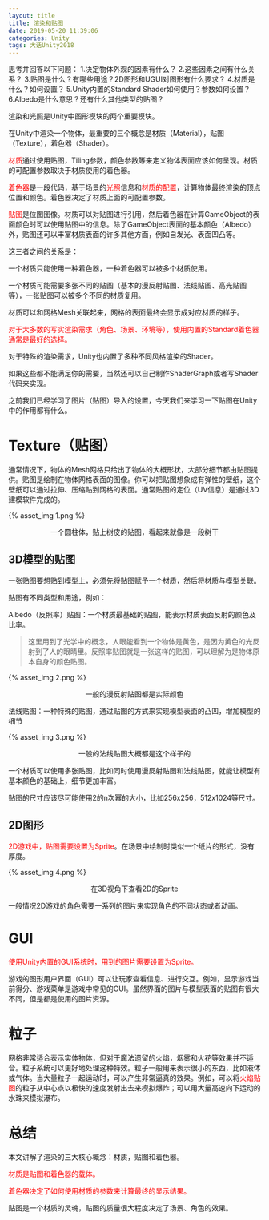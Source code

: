 ```yaml
---
layout: title
title: 渲染和贴图
date: 2019-05-20 11:39:06
categories: Unity
tags: 大话Unity2018
---
```

思考并回答以下问题：
1.决定物体外观的因素有什么？
2.这些因素之间有什么关系？
3.贴图是什么？有哪些用途？2D图形和UGUI对图形有什么要求？
4.材质是什么？如何设置？
5.Unity内置的Standard Shader如何使用？参数如何设置？
6.Albedo是什么意思？还有什么其他类型的贴图？


<!--more-->

渲染和光照是Unity中图形模块的两个重要模块。

在Unity中渲染一个物体，最重要的三个概念是材质（Material），贴图（Texture），着色器（Shader）。

<span style="color:red;">材质</span>通过使用贴图，Tiling参数，颜色参数等来定义物体表面应该如何呈现。材质的可配置参数取决于材质使用的着色器。

<span style="color:red;">着色器</span>是一段代码，基于场景的<span style="color:red;">光照</span>信息和<span style="color:red;">材质的配置</span>，计算物体最终渲染的顶点位置和颜色。着色器决定了材质上面的可配置参数。

<span style="color:red;">贴图</span>是位图图像。材质可以对贴图进行引用，然后着色器在计算GameObject的表面颜色时可以使用贴图中的信息。除了GameObject表面的基本颜色（Albedo）外，贴图还可以丰富材质表面的许多其他方面，例如自发光、表面凹凸等。

这三者之间的关系是：

一个材质只能使用一种着色器，一种着色器可以被多个材质使用。

一个材质可能需要多张不同的贴图（基本的漫反射贴图、法线贴图、高光贴图等），一张贴图可以被多个不同的材质复用。

材质可以和网格Mesh关联起来，网格的表面最终会显示成对应材质的样子。

<span style="color:red;">对于大多数的写实渲染需求（角色、场景、环境等），使用内置的Standard着色器通常是最好的选择。</span>

对于特殊的渲染需求，Unity也内置了多种不同风格渲染的Shader。

如果这些都不能满足你的需要，当然还可以自己制作ShaderGraph或者写Shader代码来实现。

之前我们已经学习了图片（贴图）导入的设置，今天我们来学习一下贴图在Unity中的作用都有什么。

# Texture（贴图）

通常情况下，物体的Mesh网格只给出了物体的大概形状，大部分细节都由贴图提供。贴图是绘制在物体网格表面的图像。你可以把贴图想象成有弹性的壁纸，这个壁纸可以通过拉伸、压缩贴到网格的表面。通常贴图的定位（UV信息）是通过3D建模软件完成的。

{% asset_img 1.png %}<center>一个圆柱体，贴上树皮的贴图，看起来就像是一段树干</center>

## 3D模型的贴图

一张贴图要想贴到模型上，必须先将贴图赋予一个材质，然后将材质与模型关联。

贴图有不同类型和用途，例如：

Albedo（反照率）贴图：一个材质最基础的贴图，能表示材质表面反射的颜色及比率。

> 这里用到了光学中的概念，人眼能看到一个物体是黄色，是因为黄色的光反射到了人的眼睛里。反照率贴图就是一张这样的贴图，可以理解为是物体原本自身的颜色贴图。

{% asset_img 2.png %}<center>一般的漫反射贴图都是实际颜色</center>

法线贴图：一种特殊的贴图，通过贴图的方式来实现模型表面的凸凹，增加模型的细节

{% asset_img 3.png %}<center>一般的法线贴图大概都是这个样子的</center>

一个材质可以使用多张贴图，比如同时使用漫反射贴图和法线贴图，就能让模型有基本颜色的基础上，细节更加丰富。

贴图的尺寸应该尽可能使用2的n次幂的大小，比如256x256，512x1024等尺寸。

## 2D图形

<span style="color:red;">2D游戏中，贴图需要设置为Sprite</span>。在场景中绘制时类似一个纸片的形式，没有厚度。

{% asset_img 4.png %}<center>在3D视角下查看2D的Sprite</center>

一般情况2D游戏的角色需要一系列的图片来实现角色的不同状态或者动画。

# GUI

<span style="color:red;">使用Unity内置的GUI系统时，用到的图片需要设置为Sprite。</span>

游戏的图形用户界面（GUI）可以让玩家查看信息、进行交互。例如，显示游戏当前得分、游戏菜单是游戏中常见的GUI。虽然界面的图片与模型表面的贴图有很大不同，但是都是使用的图片资源。

# 粒子

网格非常适合表示实体物体，但对于魔法遗留的火焰，烟雾和火花等效果并不适合。粒子系统可以更好地处理这种特效。粒子一般用来表示很小的东西，比如液体或气体。当大量粒子一起运动时，可以产生非常逼真的效果。例如，可以将<span style="color:red;">火焰贴图</span>的粒子从中心点以极快的速度发射出去来模拟爆炸；可以用大量高速向下运动的水珠来模拟瀑布。


# 总结
本文讲解了渲染的三大核心概念：材质，贴图和着色器。

<span style="color:red;">材质是贴图和着色器的载体。</span>

<span style="color:red;">着色器决定了如何使用材质的参数来计算最终的显示结果。</span>

贴图是一个材质的灵魂，贴图的质量很大程度决定了场景、角色的效果。
